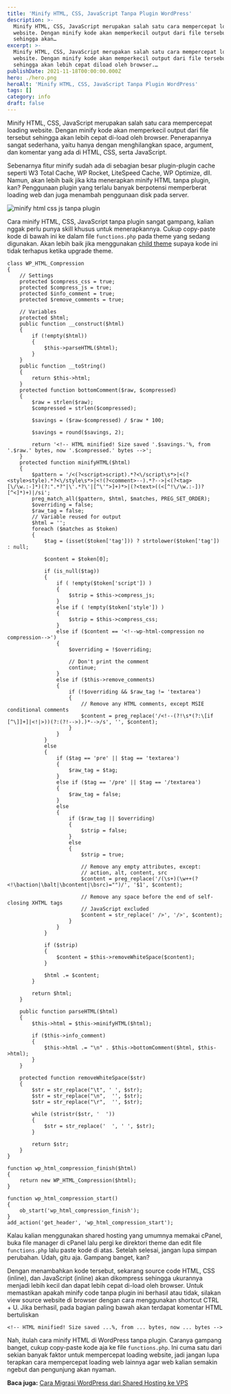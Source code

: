 ```yaml
---
title: 'Minify HTML, CSS, JavaScript Tanpa Plugin WordPress'
description: >-
  Minify HTML, CSS, JavaScript merupakan salah satu cara mempercepat loading
  website. Dengan minify kode akan memperkecil output dari file tersebut
  sehingga akan…
excerpt: >-
  Minify HTML, CSS, JavaScript merupakan salah satu cara mempercepat loading
  website. Dengan minify kode akan memperkecil output dari file tersebut
  sehingga akan lebih cepat diload oleh browser.…
publishDate: 2021-11-18T00:00:00.000Z
hero: ./hero.png
heroAlt: 'Minify HTML, CSS, JavaScript Tanpa Plugin WordPress'
tags: []
category: info
draft: false
---
```


Minify HTML, CSS, JavaScript merupakan salah satu cara mempercepat loading website. Dengan minify kode akan memperkecil output dari file tersebut sehingga akan lebih cepat di-load oleh browser. Penerapannya sangat sederhana, yaitu hanya dengan menghilangkan space, argument, dan komentar yang ada di HTML, CSS, serta JavaScript.

Sebenarnya fitur minify sudah ada di sebagian besar plugin-plugin cache seperti W3 Total Cache, WP Rocket, LiteSpeed Cache, WP Optimize, dll. Namun, akan lebih baik jika kita menerapkan minify HTML tanpa plugin, kan? Penggunaan plugin yang terlalu banyak berpotensi memperberat loading web dan juga menambah penggunaan disk pada server.

![minify html css js tanpa plugin](./images/minify-html-css-js-tanpa-plugin.png)

Cara minify HTML, CSS, JavaScript tanpa plugin sangat gampang, kalian nggak perlu punya skill khusus untuk menerapkannya. Cukup copy-paste kode di bawah ini ke dalam file `functions.php` pada theme yang sedang digunakan. Akan lebih baik jika menggunakan <a href="https://developer.wordpress.org/themes/advanced-topics/child-themes/">child theme</a> supaya kode ini tidak terhapus ketika upgrade theme.

```
class WP_HTML_Compression
{
	// Settings
	protected $compress_css = true;
	protected $compress_js = true;
	protected $info_comment = true;
	protected $remove_comments = true;

	// Variables
	protected $html;
	public function __construct($html)
	{
		if (!empty($html))
		{
			$this->parseHTML($html);
		}
	}
	public function __toString()
	{
		return $this->html;
	}
	protected function bottomComment($raw, $compressed)
	{
		$raw = strlen($raw);
		$compressed = strlen($compressed);

		$savings = ($raw-$compressed) / $raw * 100;

		$savings = round($savings, 2);

		return '<!-- HTML minified! Size saved '.$savings.'%, from '.$raw.' bytes, now '.$compressed.' bytes -->';
	}
	protected function minifyHTML($html)
	{
		$pattern = '/<(?<script>script).*?<\/script\s*>|<(?<style>style).*?<\/style\s*>|<!(?<comment>--).*?-->|<(?<tag>[\/\w.:-]*)(?:".*?"|\'.*?\'|[^\'">]+)*>|(?<text>((<[^!\/\w.:-])?[^<]*)+)|/si';
		preg_match_all($pattern, $html, $matches, PREG_SET_ORDER);
		$overriding = false;
		$raw_tag = false;
		// Variable reused for output
		$html = '';
		foreach ($matches as $token)
		{
			$tag = (isset($token['tag'])) ? strtolower($token['tag']) : null;

			$content = $token[0];

			if (is_null($tag))
			{
				if ( !empty($token['script']) )
				{
					$strip = $this->compress_js;
				}
				else if ( !empty($token['style']) )
				{
					$strip = $this->compress_css;
				}
				else if ($content == '<!--wp-html-compression no compression-->')
				{
					$overriding = !$overriding;

					// Don't print the comment
					continue;
				}
				else if ($this->remove_comments)
				{
					if (!$overriding && $raw_tag != 'textarea')
					{
						// Remove any HTML comments, except MSIE conditional comments
						$content = preg_replace('/<!--(?!\s*(?:\[if [^\]]+]|<!|>))(?:(?!-->).)*-->/s', '', $content);
					}
				}
			}
			else
			{
				if ($tag == 'pre' || $tag == 'textarea')
				{
					$raw_tag = $tag;
				}
				else if ($tag == '/pre' || $tag == '/textarea')
				{
					$raw_tag = false;
				}
				else
				{
					if ($raw_tag || $overriding)
					{
						$strip = false;
					}
					else
					{
						$strip = true;

						// Remove any empty attributes, except:
						// action, alt, content, src
						$content = preg_replace('/(\s+)(\w++(?<!\baction|\balt|\bcontent|\bsrc)="")/', '$1', $content);

						// Remove any space before the end of self-closing XHTML tags
						// JavaScript excluded
						$content = str_replace(' />', '/>', $content);
					}
				}
			}

			if ($strip)
			{
				$content = $this->removeWhiteSpace($content);
			}

			$html .= $content;
		}

		return $html;
	}

	public function parseHTML($html)
	{
		$this->html = $this->minifyHTML($html);

		if ($this->info_comment)
		{
			$this->html .= "\n" . $this->bottomComment($html, $this->html);
		}
	}

	protected function removeWhiteSpace($str)
	{
		$str = str_replace("\t", ' ', $str);
		$str = str_replace("\n",  '', $str);
		$str = str_replace("\r",  '', $str);

		while (stristr($str, '  '))
		{
			$str = str_replace('  ', ' ', $str);
		}

		return $str;
	}
}

function wp_html_compression_finish($html)
{
	return new WP_HTML_Compression($html);
}

function wp_html_compression_start()
{
	ob_start('wp_html_compression_finish');
}
add_action('get_header', 'wp_html_compression_start');
```

Kalau kalian menggunakan shared hosting yang umumnya memakai cPanel, buka file manager di cPanel lalu pergi ke direktori theme dan edit file `functions.php` lalu paste kode di atas. Setelah selesai, jangan lupa simpan perubahan. Udah, gitu aja. Gampang banget, kan?

Dengan menambahkan kode tersebut, sekarang source code HTML, CSS (inline), dan JavaScript (inline) akan dikompress sehingga ukurannya menjadi lebih kecil dan dapat lebih cepat di-load oleh browser. Untuk memastikan apakah minify code tanpa plugin ini berhasil atau tidak, silakan view source website di browser dengan cara menggunakan shortcut CTRL + U. Jika berhasil, pada bagian paling bawah akan terdapat komentar HTML bertuliskan

```
<!-- HTML minified! Size saved ...%, from ... bytes, now ... bytes -->
```

Nah, itulah cara minify HTML di WordPress tanpa plugin. Caranya gampang banget, cukup copy-paste kode aja ke file `functions.php`. Ini cuma satu dari sekian banyak faktor untuk mempercepat loading website, jadi jangan lupa terapkan cara mempercepat loading web lainnya agar web kalian semakin ngebut dan pengunjung akan nyaman.

**Baca juga:** [Cara Migrasi WordPress dari Shared Hosting ke VPS](/blog/migrasi-shared-hosting-ke-vps/)

